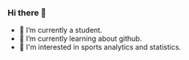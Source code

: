 ### Hi there 👋

- 🔭 I’m currently a student.
- 🌱 I’m currently learning about github.
- 💬 I'm interested in sports analytics and statistics.
